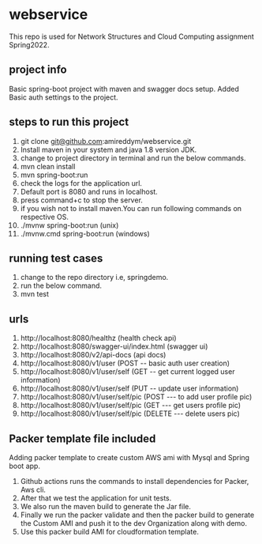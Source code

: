 # webservice
This repo is used for Network Structures and Cloud Computing assignment Spring2022.
## project info
Basic spring-boot project with maven and swagger docs setup. Added Basic auth settings to the project.
## steps to run this project
1. git clone git@github.com:amireddym/webservice.git
2. Install maven in your system and java 1.8 version JDK.
3. change to project directory in terminal and run the below commands.
4. mvn clean install
5. mvn spring-boot:run
6. check the logs for the application url.
7. Default port is 8080 and runs in localhost.
8. press command+c to stop the server.
9. if you wish not to install maven.You can run following commands on respective OS.
10. ./mvnw spring-boot:run  (unix)
11. ./mvnw.cmd spring-boot:run  (windows)
## running test cases
1. change to the repo directory i.e, springdemo.
2. run the below command.
3. mvn test
## urls 
1. http://localhost:8080/healthz (health check api)
2. http://localhost:8080/swagger-ui/index.html  (swagger ui)
3. http://localhost:8080/v2/api-docs  (api docs)
4. http://localhost:8080/v1/user (POST -- basic auth user creation)
5. http://localhost:8080/v1/user/self (GET -- get current logged user information)
6. http://localhost:8080/v1/user/self (PUT -- update user information)
7. http://localhost:8080/v1/user/self/pic (POST --- to add user profile pic)
8. http://localhost:8080/v1/user/self/pic (GET --- get users profile pic)
9. http://localhost:8080/v1/user/self/pic (DELETE --- delete users pic)
## Packer template file included
Adding packer template to create custom AWS ami with Mysql and Spring boot app.
1. Github actions runs the commands to install dependencies for Packer, Aws cli.
2. After that we test the application for unit tests.
3. We also run the maven build to generate the Jar file.
4. Finally we run the packer validate and then the packer build to generate the Custom AMI and push it to the dev Organization along with demo.
5. Use this packer build AMI for cloudformation template.

